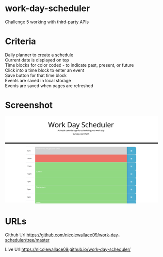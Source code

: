 # work-day-scheduler
Challenge 5 working with third-party APIs 

# Criteria 
Daily planner to create a schedule</br>
Current date is displayed on top</br>
Time blocks for color coded - to indicate past, present, or future</br> 
Click into a time block to enter an event</br> 
Save button for that time block</br> 
Events are saved in local storage</br> 
Events are saved when pages are refreshed</br>

# Screenshot 
<img src="./assets/images/calender-shot.png">

# URLs

Github Url
https://github.com/nicolewallace09/work-day-scheduler/tree/master

Live Url 
https://nicolewallace09.github.io/work-day-scheduler/